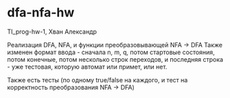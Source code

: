 # dfa-nfa-hw
TI_prog-hw-1, Хван Александр

Реализация DFA, NFA, и функции преобразовывающей NFA -> DFA
Также изменен формат ввода - сначала n, m, q, потом стартовые состояния, потом конечные, потом несколько строк переходов, и последняя строка - уже тестовая, которую автомат или примет, или нет.

Также есть тесты (по одному true/false на каждого, и тест на корректность преобразования NFA -> DFA)
